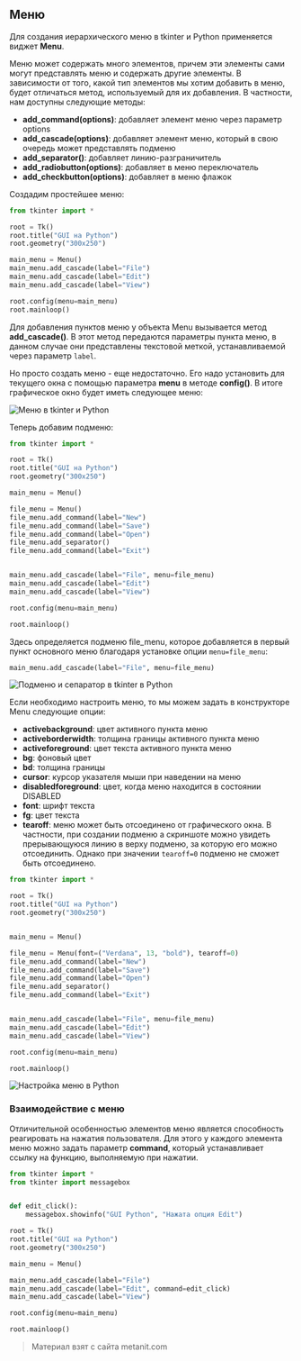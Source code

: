 ## Меню

Для создания иерархического меню в tkinter и Python применяется виджет **Menu**.

Меню может содержать много элементов, причем эти элементы сами могут представлять меню и содержать другие элементы. В зависимости от того, какой тип элементов мы хотим добавить в меню, будет отличаться метод, используемый для их добавления. В частности, нам доступны следующие методы:
- **add_command(options)**: добавляет элемент меню через параметр options
- **add_cascade(options)**: добавляет элемент меню, который в свою очередь может представлять подменю
- **add_separator()**: добавляет линию-разграничитель
- **add_radiobutton(options)**: добавляет в меню переключатель
- **add_checkbutton(options)**: добавляет в меню флажок

Создадим простейшее меню:

```py
from tkinter import *

root = Tk()
root.title("GUI на Python")
root.geometry("300x250")

main_menu = Menu()
main_menu.add_cascade(label="File")
main_menu.add_cascade(label="Edit")
main_menu.add_cascade(label="View")

root.config(menu=main_menu)
root.mainloop()
```

Для добавления пунктов меню у объекта Menu вызывается метод **add_cascade()**. В этот метод передаются параметры пункта меню, в данном случае они представлены текстовой меткой, устанавливаемой через параметр `label`.

Но просто создать меню - еще недостаточно. Его надо установить для текущего окна с помощью параметра **menu** в методе **config()**. В итоге графическое окно будет иметь следующее меню:

![Меню в tkinter и Python](https://metanit.com/python/tutorial/pics/9.12.png)

Теперь добавим подменю:

```py
from tkinter import *

root = Tk()
root.title("GUI на Python")
root.geometry("300x250")

main_menu = Menu()

file_menu = Menu()
file_menu.add_command(label="New")
file_menu.add_command(label="Save")
file_menu.add_command(label="Open")
file_menu.add_separator()
file_menu.add_command(label="Exit")


main_menu.add_cascade(label="File", menu=file_menu)
main_menu.add_cascade(label="Edit")
main_menu.add_cascade(label="View")

root.config(menu=main_menu)

root.mainloop()
```

Здесь определяется подменю file_menu, которое добавляется в первый пункт основного меню благодаря установке опции `menu=file_menu`:

```py
main_menu.add_cascade(label="File", menu=file_menu)
```

![Подменю и сепаратор в tkinter в Python](https://metanit.com/python/tutorial/pics/9.13.png)

Если необходимо настроить меню, то мы можем задать в конструкторе Menu следующие опции:
- **activebackground**: цвет активного пункта меню
- **activeborderwidth**: толщина границы активного пункта меню
- **activeforeground**: цвет текста активного пункта меню
- **bg**: фоновый цвет
- **bd**: толщина границы
- **cursor**: курсор указателя мыши при наведении на меню
- **disabledforeground**: цвет, когда меню находится в состоянии DISABLED
- **font**: шрифт текста
- **fg**: цвет текста
- **tearoff**: меню может быть отсоединено от графического окна. В частности, при создании подменю а скриншоте 
можно увидеть прерывающуюся линию в верху подменю, за которую его можно отсоединить. Однако при значении `tearoff=0` подменю не сможет быть отсоединено.

```py
from tkinter import *

root = Tk()
root.title("GUI на Python")
root.geometry("300x250")


main_menu = Menu()

file_menu = Menu(font=("Verdana", 13, "bold"), tearoff=0)
file_menu.add_command(label="New")
file_menu.add_command(label="Save")
file_menu.add_command(label="Open")
file_menu.add_separator()
file_menu.add_command(label="Exit")


main_menu.add_cascade(label="File", menu=file_menu)
main_menu.add_cascade(label="Edit")
main_menu.add_cascade(label="View")

root.config(menu=main_menu)

root.mainloop()
```

![Настройка меню в Python](https://metanit.com/python/tutorial/pics/9.14.png)

### Взаимодействие с меню

Отличительной особенностью элементов меню является способность реагировать на нажатия пользователя. Для этого у каждого элемента меню можно задать параметр **command**, который устанавливает ссылку на функцию, выполняемую при нажатии.

```py
from tkinter import *
from tkinter import messagebox


def edit_click():
    messagebox.showinfo("GUI Python", "Нажата опция Edit")

root = Tk()
root.title("GUI на Python")
root.geometry("300x250")

main_menu = Menu()

main_menu.add_cascade(label="File")
main_menu.add_cascade(label="Edit", command=edit_click)
main_menu.add_cascade(label="View")

root.config(menu=main_menu)

root.mainloop()
```


> Материал взят с сайта metanit.com